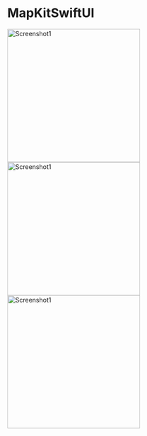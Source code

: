 # MapKitSwiftUI

<div>

<img width="300" alt="Screenshot1" src="https://github.com/wellitonaraujo/MapKitSwiftUI/assets/42000136/19d24870-334d-4d09-a6bc-1a5fbf630e67">
<img width="300" alt="Screenshot1" src="https://github.com/wellitonaraujo/MapKitSwiftUI/assets/42000136/468e54f9-7c7b-4dfb-8930-309ccd2730c1">
<img width="300" alt="Screenshot1" src="https://github.com/wellitonaraujo/MapKitSwiftUI/assets/42000136/863f8a79-227d-488a-a0aa-b2e7569f81d7">


</div>
